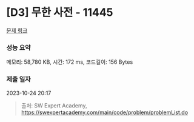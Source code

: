 # [D3] 무한 사전 - 11445 

[문제 링크](https://swexpertacademy.com/main/code/problem/problemDetail.do?contestProbId=AXdHwI1aCy0DFAS5) 

### 성능 요약

메모리: 58,780 KB, 시간: 172 ms, 코드길이: 156 Bytes

### 제출 일자

2023-10-24 20:17



> 출처: SW Expert Academy, https://swexpertacademy.com/main/code/problem/problemList.do